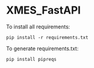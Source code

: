 # XMES_FastAPI
To install all requirements:
    
    pip install -r requirements.txt



To generate requirements.txt:
    
    pip install pipreqs